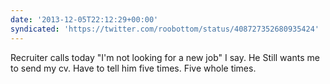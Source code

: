 ```yaml
---
date: '2013-12-05T22:12:29+00:00'
syndicated: 'https://twitter.com/roobottom/status/408727352680935424'
---
```

Recruiter calls today "I'm not looking for a new job" I say. He Still wants me to send my cv. Have to tell him five times. Five whole times.
